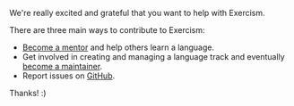 We're really excited and grateful that you want to help with Exercism.

There are three main ways to contribute to Exercism:
- [Become a mentor](http://mentoring.exercism.io/) and help others learn a language.
- Get involved in creating and managing a language track and eventually [become a maintainer](/pages/become-a-maintainer.md).
- Report issues on [GitHub](https://github.com/exercism/exercism.io/issues).

Thanks! :)
